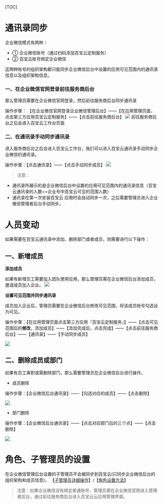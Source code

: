 [TOC]
# 通讯录同步
企业微信模式有两种：

* ① 企业微信账号（通过扫码添加百宝云定制服务）
* ② 百宝云账号绑定企业微信

这两种账号的组织架构都只能同步企业微信后台中设置的应用可见范围内的通讯录信息以及组织架构信息。

### 一、在企业微信官网登录前往服务商后台
那么管理员需要在企业微信官网登录，然后前往服务商后台同步通讯录

操作步骤：
【在企业微信官网登录企业微信管理后台】——【在应用管理页面，点击第三方应用百宝云定制服务】——【点击前往服务商后台】
![](http://docfiles.baibaoyun.com/FrHEv4RDmgD9wP1RKfia2c6zOCvH)
前往服务商后台之后会进入百宝云工作台页面


### 二、在通讯录手动同步通讯录
进入服务商后台之后会进入百宝云工作台，我们可以进入百宝云通讯录手动同步企业微信的通讯录。

操作步骤：【点击通讯录】——【点击手动同步成员】
![](http://docfiles.baibaoyun.com/FuvEn6lvZa2eg2GU8_XdI8yZshES)


> 注意：
* 通讯录所展示的是企业微信后台中设置的应用可见范围内的通讯录信息（百宝云通讯录的人数==企业号中百宝云可见的范围人数）
* 通讯录在第一次安装百宝云 应用时会自动同步一次，之后需要管理员进入企业微信管理者后台手动同步。


# 人员变动

如果需要在百宝云通讯录中添加、删除部门或者成员，则需要进行以下操作：

## 一、新增成员
**添加成员**

如果有新增员工需要加入团队使用应用，那么管理员需在企业微信后台添加成员，邀请成员加入企业。
![](http://docfiles.baibaoyun.com/FuVEU4h4cZAx4r9FUB8GWyD8Wfqv)

**设置可见范围并同步通讯录**

成员加入企业后，管理员需要在企业微信后台修改可见范围，将该成员账号勾选设为可见。

操作步骤：【在应用管理页面点击第三方应用『百宝云定制服务』】——【点击可见范围后的**修改**，添加成员】——【添加完成后，点击完成】——【点击前往服务商后台】——【通讯录】——【手动同步成员】

![](http://docfiles.baibaoyun.com/lvHA0uMD6s8rMVJFtB7JIf6GT3Uv)

## 二、删除成员或部门

如果有员工离职或需删除部门，那么需要管理员在企业微信后台进行操作。

* 成员删除

操作步骤：【企业微信后台通讯录】——【勾选对应的成员】——【点击删除】

![](http://docfiles.baibaoyun.com/Fo4vjO9Brw-l7vqItnnMZVeq9Ucj)

* 部门删除

操作步骤：【企业微信后台通讯录】——【点击对应部门后的三个点】——【点击删除】

![](http://docfiles.baibaoyun.com/FkCopASmwV9S8LB8ovQwhHs0IIkU)

# 角色、子管理员的设置

在企业微信管理后台设置的子管理员不会被同步到百宝云(只同步企业微信后台的组织架构和成员信息)，
【[子管理员详细操作](https://doc.baibaoyun.com/detailed/1088)】/【[角色设置方法](https://doc.baibaoyun.com/detailed/1089)】

> 注意：如果企业微信没有绑定普通账号，管理员需在企业微信官网进入管理者后台，通过前往服务商后台进入百宝云云应用管理界面。



